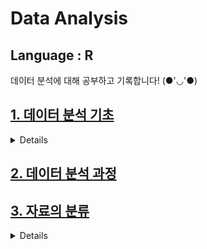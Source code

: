 # Data Analysis

## Language : R

데이터 분석에 대해 공부하고 기록합니다! (●'◡'●)

## [1. 데이터 분석 기초](Outline.md)
<details>
    <summary> Details </summary>

<!-- summary 아래 한칸 공백 두고 내용 삽입 -->
- [빅데이터](https://github.com/Jiyooung/Computer_Science/blob/main/Data_Analysis/Outline.md#%EB%B9%85%EB%8D%B0%EC%9D%B4%ED%84%B0)
- [빅데이터 특징](https://github.com/Jiyooung/Computer_Science/blob/main/Data_Analysis/Outline.md#%EB%B9%85%EB%8D%B0%EC%9D%B4%ED%84%B0-%ED%8A%B9%EC%A7%95)
</details>

## [2. 데이터 분석 과정](Data_Analysis_Process.md)

## [3. 자료의 분류](Data_Classification.md)
<details>
    <summary> Details </summary>

<!-- summary 아래 한칸 공백 두고 내용 삽입 -->
- [변수의 개수에 따른 분류](https://github.com/Jiyooung/Computer_Science/blob/main/Data_Analysis/Data_Classification.md#%EB%B3%80%EC%88%98%EC%9D%98-%EA%B0%9C%EC%88%98%EC%97%90-%EB%94%B0%EB%A5%B8-%EB%B6%84%EB%A5%98)
- [자료의 특성에 따른 분류](https://github.com/Jiyooung/Computer_Science/blob/main/Data_Analysis/Data_Classification.md#%EC%9E%90%EB%A3%8C%EC%9D%98-%ED%8A%B9%EC%84%B1%EC%97%90-%EB%94%B0%EB%A5%B8-%EB%B6%84%EB%A5%98)
</details>
